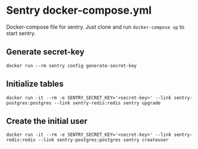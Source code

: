 # Sentry docker-compose.yml

Docker-compose file for sentry.
Just clone and run ```docker-compose up``` to start sentry.

## Generate secret-key
```
docker run --rm sentry config generate-secret-key
```

## Initialize tables

```
docker run -it --rm -e SENTRY_SECRET_KEY='<secret-key>' --link sentry-postgres:postgres --link sentry-redis:redis sentry upgrade
```

## Create the initial user
```
docker run -it --rm -e SENTRY_SECRET_KEY='<secret-key>' --link sentry-redis:redis --link sentry-postgres:postgres sentry createuser
```

